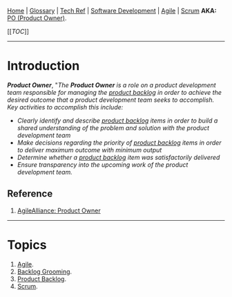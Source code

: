 [Home](/Slalom-LLC/Slalom-Consulting) | [Glossary](/Glossary) | [Tech Ref](/Tech-Ref) | [Software Development](/Tech-Ref/Software-Development) | [Agile](/Tech-Ref/Software-Development/Agile) | [Scrum](/Tech-Ref/Software-Development/Agile/Scrum) 
**AKA:** [PO (Product Owner)](/Slalom-LLC/Terms-\(Slalom-LLC\)/PEM-\(Product-Engineering-Methodology\)/PO-\(Product-Owner\)).

[[_TOC_]]

---
# Introduction
***Product Owner***, 
"_The ***Product Owner*** is a role on a product development team responsible for managing the [product backlog](/Tech-Ref/Software-Development/Agile/Scrum/Product-Backlog) in order to achieve the desired outcome that a product development team seeks to accomplish.  Key activities to accomplish this include:_

   - _Clearly identify and describe [product backlog](/Tech-Ref/Software-Development/Agile/Scrum/Product-Backlog) items in order to build a shared understanding of the problem and solution with the product development team_
   - _Make decisions regarding the priority of [product backlog](/Tech-Ref/Software-Development/Agile/Scrum/Product-Backlog) items in order to deliver maximum outcome with minimum output_
   - _Determine whether a [product backlog](/Tech-Ref/Software-Development/Agile/Scrum/Product-Backlog) item was satisfactorily delivered_
   - _Ensure transparency into the upcoming work of the product development team._

## Reference
1. [AgileAlliance: Product Owner](https://www.agilealliance.org/glossary/product-owner/)

---
# Topics
1. [Agile](/Tech-Ref/Software-Development/Agile).
1. [Backlog Grooming](/Tech-Ref/Software-Development/Agile/Scrum/Backlog-Grooming).
1. [Product Backlog](/Tech-Ref/Software-Development/Agile/Scrum/Product-Backlog).
1. [Scrum](/Tech-Ref/Software-Development/Agile/Scrum).
